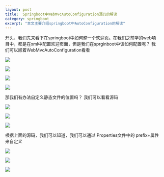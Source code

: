 ```yaml
---
layout: post
title:  Springboot中WebMvcAutoConfiguration源码的解读
category: springboot
excerpt: "本文主要介绍springboot中AutoConfiguration的解读"
---
```

开头，我们先来看下在springboot中如何整一个欢迎页。在我们之前学的web项目中，都是在xml中配置欢迎页面，但是我们在sprginboot中该如何配置呢？ 我们可以顺着WebMvcAutoConfiguration看看 

![](https://img-blog.csdnimg.cn/20200316204222982.png)

![](https://img-blog.csdnimg.cn/20200316204457924.png)

![](https://img-blog.csdnimg.cn/20200316205011155.png)

![](https://img-blog.csdnimg.cn/20200316205027205.png)

那我们有办法自定义静态文件的位置吗？ 我们可以看看源码 

![](https://img-blog.csdnimg.cn/20200316213816227.png)

![](https://img-blog.csdnimg.cn/20200316213831266.png)

![](https://img-blog.csdnimg.cn/20200316213847504.png)

根据上面的源码，我们可以知道，我们可以通过 Properties文件中的 prefix+属性来自定义 

![](https://img-blog.csdnimg.cn/20200316214500528.png)

![](https://img-blog.csdnimg.cn/20200316214516802.png)

![](https://img-blog.csdnimg.cn/20200316214559376.png)

